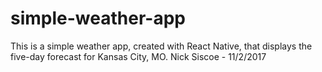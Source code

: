 # simple-weather-app
This is a simple weather app, created with React Native, that displays the five-day forecast for Kansas City, MO.
Nick Siscoe - 11/2/2017
